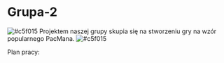 # Grupa-2
![#c5f015](https://placehold.co/4000x100/orange)
Projektem naszej grupy skupia się na stworzeniu gry na wzór popularnego PacMana.
![#c5f015](https://placehold.co/4000x100/orange)

Plan pracy:
